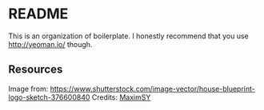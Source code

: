 # README

This is an organization of boilerplate. I honestly recommend that you use http://yeoman.io/ though.

## Resources

Image from: https://www.shutterstock.com/image-vector/house-blueprint-logo-sketch-376600840
Credits: [MaximSY](https://www.shutterstock.com/g/suvoroff)
